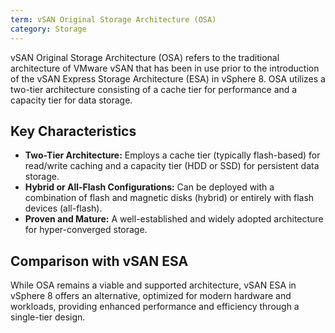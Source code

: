 ```yaml
---
term: vSAN Original Storage Architecture (OSA)
category: Storage
---
```


vSAN Original Storage Architecture (OSA) refers to the traditional architecture of VMware vSAN that has been in use prior to the introduction of the vSAN Express Storage Architecture (ESA) in vSphere 8. OSA utilizes a two-tier architecture consisting of a cache tier for performance and a capacity tier for data storage.

## Key Characteristics

*   **Two-Tier Architecture:** Employs a cache tier (typically flash-based) for read/write caching and a capacity tier (HDD or SSD) for persistent data storage.
*   **Hybrid or All-Flash Configurations:** Can be deployed with a combination of flash and magnetic disks (hybrid) or entirely with flash devices (all-flash).
*   **Proven and Mature:** A well-established and widely adopted architecture for hyper-converged storage.

## Comparison with vSAN ESA

While OSA remains a viable and supported architecture, vSAN ESA in vSphere 8 offers an alternative, optimized for modern hardware and workloads, providing enhanced performance and efficiency through a single-tier design.
